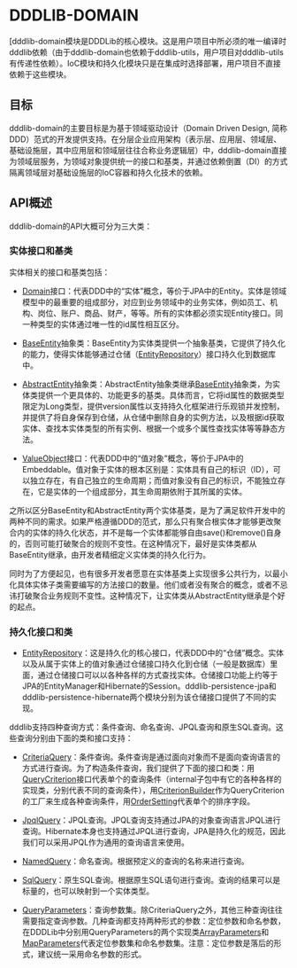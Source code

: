 DDDLIB-DOMAIN
======

[dddlib-domain模块是DDDLib的核心模块。这是用户项目中所必须的唯一编译时dddlib依赖（由于dddlib-domain也依赖于dddlib-utils，用户项目对dddlib-utils有传递性依赖）。IoC模块和持久化模块只是在集成时选择部署，用户项目不直接依赖于这些模块。

## 目标
dddlib-domain的主要目标是为基于领域驱动设计（Domain Driven Design, 简称DDD）范式的开发提供支持。在分层企业应用架构（表示层、应用层、领域层、基础设施层，其中应用层和领域层往往合称业务逻辑层）中，dddlib-domain直接为领域层服务，为领域对象提供统一的接口和基类，并通过依赖倒置（DI）的方式隔离领域层对基础设施层的IoC容器和持久化技术的依赖。

## API概述
dddlib-domain的API大概可分为三大类：

### 实体接口和基类

实体相关的接口和基类包括：

* [Domain](http://www.dayatang.org/dddlib/apidocs/org/dayatang/domain/Entity.html)接口：代表DDD中的“实体”概念，等价于JPA中的Entity。实体是领域模型中的最重要的组成部分，对应到业务领域中的业务实体，例如员工、机构、岗位、账户、商品、财产，等等。所有的实体都必须实现Entity接口。同一种类型的实体通过唯一性的id属性相互区分。

* [BaseEntity](http://www.dayatang.org/dddlib/apidocs/org/dayatang/domain/BaseEntity.html)抽象类：BaseEntity为实体类提供一个抽象基类，它提供了持久化的能力，使得实体能够通过仓储（[EntityRepository](http://www.dayatang.org/dddlib/apidocs/org/dayatang/domain/EntityRepository.html)）接口持久化到数据库中。

* [AbstractEntity](http://www.dayatang.org/dddlib/apidocs/org/dayatang/domain/AbstractEntity.html)抽象类：AbstractEntity抽象类继承[BaseEntity](http://www.dayatang.org/dddlib/apidocs/org/dayatang/domain/BaseEntity.html)抽象类，为实体类提供一个更具体的、功能更多的基类。具体而言，它将id属性的数据类型限定为Long类型，提供version属性以支持持久化框架进行乐观锁并发控制，并提供了将自身保存到仓储，从仓储中删除自身的实例方法，以及根据id获取实体、查找本实体类型的所有实例、根据一个或多个属性查找实体等等静态方法。

* [ValueObject](http://www.dayatang.org/dddlib/apidocs/org/dayatang/domain/ValueObject.html)接口：代表DDD中的“值对象”概念，等价于JPA中的Embeddable。值对象于实体的根本区别是：实体具有自己的标识（ID），可以独立存在，有自己独立的生命周期；而值对象没有自己的标识，不能独立存在，它是实体的一个组成部分，其生命周期依附于其所属的实体。

之所以区分BaseEntity和AbstractEntity两个实体基类，是为了满足软件开发中的两种不同的需求。如果严格遵循DDD的范式，那么只有聚合根实体才能够更改聚合内的实体的持久化状态，并不是每一个实体都能够自由save()和remove()自身的，否则可能打破聚合的规则不变性。在这种情况下，最好是实体类都从BaseEntity继承，由开发者精细定义实体类的持久化行为。

同时为了方便起见，也有很多开发者愿意在实体基类上实现很多公共行为，以最小化具体实体子类需要编写的方法接口的数量。他们或者没有聚合的概念，或者不忌讳打破聚合业务规则不变性。这种情况下，让实体类从AbstractEntity继承是个好的起点。

### 持久化接口和类

* [EntityRepository](http://www.dayatang.org/dddlib/apidocs/org/dayatang/domain/EntityRepository.html)：这是持久化的核心接口，代表DDD中的“仓储”概念。实体以及从属于实体上的值对象通过仓储接口持久化到仓储（一般是数据库）里面，通过仓储接口可以以各种各样的方式查找实体。仓储接口功能上约等于JPA的EntityManager和Hibernate的Session。dddlib-persistence-jpa和dddlib-persistence-hibernate两个模块分别为该仓储接口提供了不同的实现。

dddlib支持四种查询方式：条件查询、命名查询、JPQL查询和原生SQL查询。这些查询分别由下面的类和接口支持：

* [CriteriaQuery](http://www.dayatang.org/dddlib/apidocs/org/dayatang/domain/CriteriaQuery.html)：条件查询。条件查询是通过面向对象而不是面向查询语言的方式进行查询。为了构造条件查询，我们提供了下面的接口和类：用[QueryCriterion](http://www.dayatang.org/dddlib/apidocs/org/dayatang/domain/QueryCriterion.html)接口代表单个的查询条件（internal子包中有它的各种各样的实现类，分别代表不同的查询条件），用[CriterionBuilder](http://www.dayatang.org/dddlib/apidocs/org/dayatang/domain/CriterionBuilder.html)作为QueryCriterion的工厂来生成各种查询条件，用[OrderSetting](http://www.dayatang.org/dddlib/apidocs/org/dayatang/domain/OrderSetting.html)代表单个的排序字段。

* [JpqlQuery](http://www.dayatang.org/dddlib/apidocs/org/dayatang/domain/JpqlQuery.html)：JPQL查询。JPQL查询支持通过JPA的对象查询语言JPQL进行查询。Hibernate本身也支持通过JPQL进行查询，JPA是持久化的规范，因此我们可以采用JPQL作为通用的查询语言来使用。

* [NamedQuery](http://www.dayatang.org/dddlib/apidocs/org/dayatang/domain/NamedQuery.html)：命名查询。根据预定义的查询的名称来进行查询。

* [SqlQuery](http://www.dayatang.org/dddlib/apidocs/org/dayatang/domain/SqlQuery.html)：原生SQL查询。根据原生SQL语句进行查询。查询的结果可以是标量的，也可以映射到一个实体类型。

* [QueryParameters](http://www.dayatang.org/dddlib/apidocs/org/dayatang/domain/QueryParameters.html)：查询参数集。除CriteriaQuery之外，其他三种查询往往需要指定查询参数。几种查询都支持两种形式的参数：定位参数和命名参数，在DDDLib中分别用QueryParameters的两个实现类[ArrayParameters](http://www.dayatang.org/dddlib/apidocs/org/dayatang/domain/ArrayParameters.html)和[MapParameters](http://www.dayatang.org/dddlib/apidocs/org/dayatang/domain/MapParameters.html)代表定位参数集和命名参数集。注意：定位参数是落后的形式，建议统一采用命名参数的形式。


